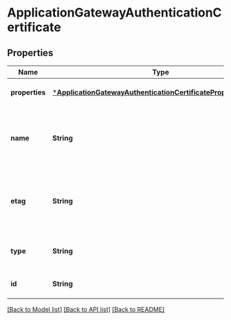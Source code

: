 # ApplicationGatewayAuthenticationCertificate


## Properties
Name | Type | Description | Notes
------------ | ------------- | ------------- | -------------
**properties** | [***ApplicationGatewayAuthenticationCertificatePropertiesFormat**](ApplicationGatewayAuthenticationCertificatePropertiesFormat.md) |  | [optional] [default to nothing]
**name** | **String** | Name of the authentication certificate that is unique within an Application Gateway. | [optional] [default to nothing]
**etag** | **String** | A unique read-only string that changes whenever the resource is updated. | [optional] [readonly] [default to nothing]
**type** | **String** | Type of the resource. | [optional] [readonly] [default to nothing]
**id** | **String** | Resource ID. | [optional] [default to nothing]


[[Back to Model list]](../README.md#models) [[Back to API list]](../README.md#api-endpoints) [[Back to README]](../README.md)


